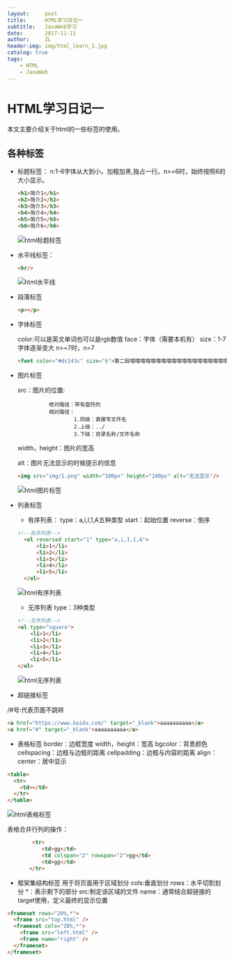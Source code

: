 ```yaml
---
layout:     post
title:      HTML学习日记一
subtitle:   JavaWeb学习
date:       2017-11-11
author:     ZL
header-img: img/html_learn_1.jpg
catalog: true
tags:
    - HTML
    - JavaWeb
---
```


# HTML学习日记一
本文主要介绍关于html的一些标签的使用。
## 各种标签
- 标题标签：
  n:1-6字体从大到小，加粗加黑,独占一行。n>=6时，始终按照6的大小显示。
  ```html
  <h1>简介1</h1>
  <h2>简介2</h2>
  <h3>简介3</h3>
  <h4>简介4</h4>
  <h5>简介5</h5>
  <h6>简介6</h6>
  ```
  ![html标题标签](http://ovoxjpcrm.bkt.clouddn.com/26bc59a2f599373f3cf63c77f920e311.png)

- 水平线标签：
  ```html
  <hr/>
  ```
  ![html水平线](http://ovoxjpcrm.bkt.clouddn.com/2a8fcefd92e36d57aac185dca49ad20a.png)

- 段落标签
  ```html
  <p></p>
  ```

- 字体标签

  color:可以是英文单词也可以是rgb数值
  face：字体（需要本机有）
  size：1-7字体逐渐变大 n>=7时，n=7
  ```html
  <font color="#dc143c" size="6">第二段嘻嘻嘻嘻嘻嘻嘻嘻嘻嘻嘻嘻嘻嘻嘻嘻嘻嘻嘻嘻嘻嘻嘻嘻嘻嘻嘻嘻嘻嘻嘻嘻嘻嘻嘻嘻嘻嘻</font>
  ```

- 图片标签

  src：图片的位置:

                绝对路径：带有盘符的
                相对路径：
                        1.同级：直接写文件名
                        2.上级：../
                        3.下级：目录名称/文件名称


  width，height：图片的宽高

  alt：图片无法显示的时候提示的信息
  ```html
  <img src="img/1.png" width="100px" height="100px" alt="无法显示"/>
  ```
  ![html图片标签](http://ovoxjpcrm.bkt.clouddn.com/8dfef3ea5bcfa944ed738df3ff689def.png)



- 列表标签
  - 有序列表：
  type：a,i,I,1,A五种类型
  start：起始位置
  reverse：倒序
  ```html
  <!--有序列表-->
    <ol reversed start="1" type="a,i,I,1,A">
        <li>1</li>
        <li>2</li>
        <li>3</li>
        <li>4</li>
        <li>5</li>
    </ol>
    ```
    ![html有序列表](http://ovoxjpcrm.bkt.clouddn.com/9c7f243bc96d95eb5bcd9e2a8e09f702.png)

    - 无序列表
    type：3种类型
    ```html
    <!--无序列表-->
    <ul type="square">
        <li>1</li>
        <li>2</li>
        <li>3</li>
        <li>4</li>
        <li>5</li>
    </ul>
    ```
    ![html无序列表](http://ovoxjpcrm.bkt.clouddn.com/20d1c0a33be4daac944ccddfa5ca6de6.png)


- 超链接标签

/#号:代表页面不跳转
```html
<a href="https://www.baidu.com/" target="_blank">aaaaaaaaaa</a>
<a href="#" target="_blank">aaaaaaaaaa</a>
```


- 表格标签
border：边框宽度
width，height：宽高
bgcolor：背景颜色
cellspacing：边框与边框的距离
cellpadding：边框与内容的距离
align：center：居中显示

```html
<table>
  <tr>
    <td></td>
  </tr>
</table>
```
![html表格标签](http://ovoxjpcrm.bkt.clouddn.com/1e717c8456bfaf72517bb9a81665c594.png)

表格合并行列的操作：
```html
        <tr>
           <td>gg</td>
           <td colspan="2" rowspan="2">gg</td>
           <td>gg</td>
       </tr>
```


- 框架集结构标签
用于将页面用于区域划分
cols:垂直划分
rows：水平切割划分
*：表示剩下的部分
src:制定该区域的文件
name：通常结合超链接的target使用，定义最终的显示位置
```html
<frameset rows="20%,*">
  <frame src="top.html" />
  <frameset cols="20%,*">
    <frame src="left.html" />
    <frame name="right" />
  </frameset>
</frameset>
```
